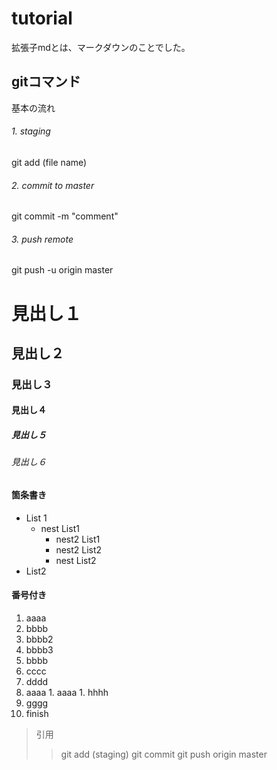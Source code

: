 # tutorial
拡張子mdとは、マークダウンのことでした。
## gitコマンド
基本の流れ
###### 1. staging
git add (file name)
###### 2. commit to master
git commit -m "comment"
###### 3. push remote
git push -u origin master

# 見出し１
## 見出し２
### 見出し３
#### 見出し４
##### 見出し５
###### 見出し６

#### 箇条書き
- List 1
  - nest List1
    - nest2 List1
    - nest2 List2
    - nest List2
- List2

#### 番号付き
1. aaaa
  1. bbbb
  1. bbbb2
  1. bbbb3
1. bbbb
1. cccc
1. dddd
  1. aaaa
    1. aaaa
    1. hhhh
  1. gggg
1. finish

> 引用
>> git add (staging)
>> git commit
>> git push origin master
